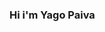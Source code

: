 ### Hi i'm Yago Paiva

<!--
**YagoPaiiva/YagoPaiiva** is a ✨ _special_ ✨ repository because its `README.md` (this file) appears on your GitHub profile.


📫 How to reach me: paiivayago@gmail.com

Here are some ideas to get you started:

- 🔭 I’m currently working on ...
- 🌱 I’m currently learning ...
- 👯 I’m looking to collaborate on ...
- 🤔 I’m looking for help with ...
- 💬 Ask me about ...
- 📫 How to reach me: ...
- 😄 Pronouns: ...
- ⚡ Fun fact: ...
-->
